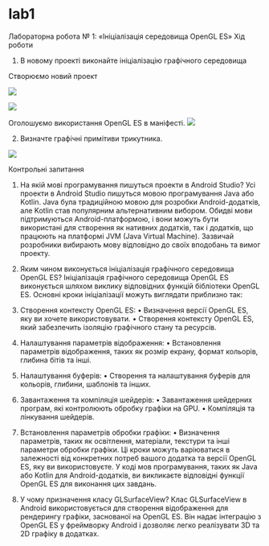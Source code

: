 # lab1
Лабораторна робота № 1: «Ініціалізація середовища OpenGL ES»
Хід роботи
1. В новому проекті виконайте ініціалізацію графічного середовища

Створюємо новий проект

 ![](https://i.ibb.co/wMFDR17/first.png)

 ![](https://i.ibb.co/ss1mPZb/2.png)
 
Оголошуємо використання OpenGL ES в маніфесті. 
![](https://i.ibb.co/cF7FmzN/3.png)

2. Визначте графічні примітиви трикутника.

![](https://i.ibb.co/82nXCHn/4.png)


Контрольні запитання
1. На якій мові програмування пишуться проекти в Android Studio?
Усі проекти в Android Studio пишуться мовою програмування Java або Kotlin. Java була традиційною мовою для розробки Android-додатків, але Kotlin став популярним альтернативним вибором. Обидві мови підтримуються Android-платформою, і вони можуть бути використані для створення як нативних додатків, так і додатків, що працюють на платформі JVM (Java Virtual Machine). Зазвичай розробники вибирають мову відповідно до своїх вподобань та вимог проекту.

2.	Яким чином виконується ініціалізація графічного середовища OpenGL ES?
Ініціалізація графічного середовища OpenGL ES виконується шляхом виклику відповідних функцій бібліотеки OpenGL ES. Основні кроки ініціалізації можуть виглядати приблизно так:
1.	Створення контексту OpenGL ES:
•	Визначення версії OpenGL ES, яку ви хочете використовувати.
•	Створення контексту OpenGL ES, який забезпечить ізоляцію графічного стану та ресурсів.
2.	Налаштування параметрів відображення:
•	Встановлення параметрів відображення, таких як розмір екрану, формат кольорів, глибина бітів та інші.
3.	Налаштування буферів:
•	Створення та налаштування буферів для кольорів, глибини, шаблонів та інших.
4.	Завантаження та компіляція шейдерів:
•	Завантаження шейдерних програм, які контролюють обробку графіки на GPU.
•	Компіляція та лінкування шейдерів.
5.	Встановлення параметрів обробки графіки:
•	Визначення параметрів, таких як освітлення, матеріали, текстури та інші параметри обробки графіки.
Ці кроки можуть варіюватися в залежності від конкретних потреб вашого додатка та версії OpenGL ES, яку ви використовуєте. У коді мов програмування, таких як Java або Kotlin для Android-додатків, ви викликаєте відповідні функції OpenGL ES для виконання цих завдань.

3. У чому призначення класу GLSurfaceView?
Клас GLSurfaceView в Android використовується для створення відображення для рендерингу графіки, заснованої на OpenGL ES. Він надає інтеграцію з OpenGL ES у фреймворку Android і дозволяє легко реалізувати 3D та 2D графіку в додатках.
